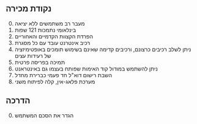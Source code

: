 ## נקודת מכירה

0. מעבר רב משתמשים ללא יציאה
1. בינלאומי נתמכות 121 שפות
2. הפרדת הקצוות הקדמיים והאחוריים
3. רכיב אינטרנט עובד עם כל מסגרת
4. ניתן לשלב רכיבים כרצונם, ורכיבים קדימה שאינם בשימוש תומכים באופטימיזציה של רעידות עצים
5. תמיכה בפריסה פרטית
6. ניתן להשתמש במודול קוד האימות שפותח בעצמו גם באינטראנט
7. השבת רישום דוא"ל חד פעמי כברירת מחדל
8. מערכת פלאג-אין, קלה לפיתוח משני

## הדרכה

0. הגדר את הסכם המשתמש